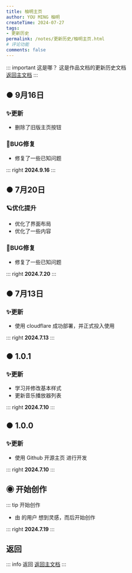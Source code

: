 ```yaml
---
title: 柚明主页
author: YOU MING 柚明
createTime: 2024-07-27
tags:
- 更新历史
permalink: /notes/更新历史/柚明主页.html
# 评论功能
comments: false
---
```


::: important 这是哪？
这是作品文档的更新历史文档  
[返回主文档](/notes/柚明主页.html)
:::

## ● 9月16日 <Badge text="正式版" type="tip" />
### ✨更新

- 删除了旧版主页按钮

### 🐛BUG修复

- 修复了一些已知问题

::: right
**2024.9.16**
:::


## ● 7月20日 <Badge text="正式版" type="tip" />
### 🪐优化提升

- 优化了界面布局
- 优化了一些内容

### 🐛BUG修复

- 修复了一些已知问题

::: right
**2024.7.20**
:::


## ● 7月13日 <Badge text="正式版" type="tip" />
### ✨更新

- 使用 cloudflare 成功部署，并正式投入使用

::: right
**2024.7.13**
:::


## ● 1.0.1 <Badge text="内测版" type="danger" />
### ✨更新

- 学习并修改基本样式
- 更新音乐播放器列表

::: right
**2024.7.10**
:::


## ● 1.0.0 <Badge text="内测版" type="danger" />
### ✨更新

- 使用 Github 开源主页 进行开发

::: right
**2024.7.10**
:::


## ◉ 开始创作
::: tip 开始创作
- 由 <Badge text="Youming 工作室" type="tip" /> 的用户 <Badge text="柚明" type="tip" /> 想到灵感，而后开始创作

::: right
**2024.7.19**
:::


## <Icon name="mingcute:back-line" color="currentColor" /> 返回
::: info 返回
[返回主文档](/notes/模板.html)
:::
